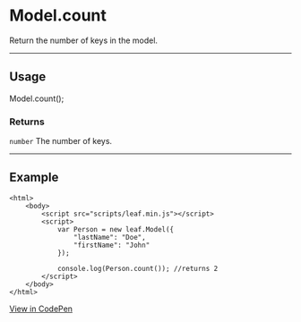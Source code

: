 # Model.count

Return the number of keys in the model.

----------------------------------------------------------------------

## Usage

Model.count();

### Returns

`number` The number of keys.

----------------------------------------------------------------------

## Example

	<html>
		<body>
			<script src="scripts/leaf.min.js"></script>
			<script>
				var Person = new leaf.Model({
					"lastName": "Doe",
					"firstName": "John"
				});

				console.log(Person.count()); //returns 2
			</script>
		</body>
	</html>

[View in CodePen](https://codepen.io/leaf-git/pen/BLYKvZ)
